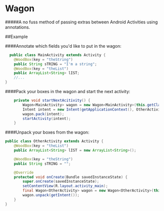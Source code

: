 Wagon
=====

#####A no fuss method of passing extras between Android Activities using annotations.


##Example

####Annotate which fields you'd like to put in the wagon:
```Java
  public class MainActivity extends Activity {
	@WoodBox(key = "theString")
	public String sTRING = "I'm a string";
	@WoodBox(key = "theList")
	public ArrayList<String> lIST;
	//...
}
```
####Pack your boxes in the wagon and start the next activity:
```Java
	private void startNextAcitivity() {
		Wagon<MainActivity> wagon = new Wagon<MainActivity>(this.getClass(), this);//this==MainActivity
		Intent intent = new Intent(getApplicationContext(), OtherActivity.class);
		wagon.pack(intent);
		startActivity(intent);
	}
```
####Unpack your boxes from the wagon:
```Java
public class OtherActivity extends Activity {
	@WoodBox(key = "theList")
	public ArrayList<String> lIST = new ArrayList<String>();

	@WoodBox(key = "theString")
	public String sTRING = "";

	@Override
	protected void onCreate(Bundle savedInstanceState) {
		super.onCreate(savedInstanceState);
		setContentView(R.layout.activity_main);
		final Wagon<OtherActivity> wagon = new Wagon<OtherActivity>(this.getClass(), this);
		wagon.unpack(getIntent());
	}
}
```
